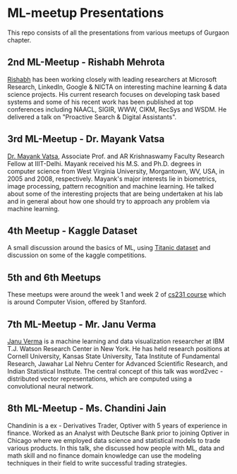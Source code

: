 # ML-meetup Presentations
This repo consists of all the presentations from various meetups of Gurgaon chapter.

## 2nd ML-Meetup - Rishabh Mehrota
[Rishabh](http://www.rishabhmehrotra.com/) has been working closely with leading researchers at Microsoft Research, LinkedIn, Google  & NICTA on interesting machine learning & data science projects. His current research focuses on developing task based systems and some of his recent work has been published at top conferences including NAACL, SIGIR, WWW, CIKM, RecSys and WSDM.  He delivered a talk on "Proactive Search & Digital Assistants". 

## 3rd ML-Meetup - Dr. Mayank Vatsa
[Dr. Mayank Vatsa](https://www.iiitd.edu.in/~mayank/), Associate Prof. and AR Krishnaswamy Faculty Research Fellow at IIIT-Delhi. Mayank received his M.S. and Ph.D. degrees in computer science from West Virginia University, Morgantown, WV, USA, in 2005 and 2008, respectively.
Mayank's major interests lie in biometrics, image processing, pattern recognition and machine learning. He talked about some of the interesting projects that are being undertaken at his lab and in general about how one should try to approach any problem via machine learning.

## 4th Meetup - Kaggle Dataset
A small discussion around the basics of ML, using [Titanic dataset](https://www.kaggle.com/c/titanic) and discussion on some of the kaggle competitions.

## 5th and 6th Meetups
These meetups were around the week 1 and week 2 of [cs231 course](http://cs231n.stanford.edu/) which is around Computer Vision, offered by Stanford.  

## 7th ML-Meetup - Mr. Janu Verma
[Janu Verma](http://researcher.watson.ibm.com/researcher/view.php?person=us-jverma) is a machine learning and data visualization researcher at IBM T.J. Watson Research Center in New York. He has held research positions at Cornell University, Kansas State University, Tata Institute of Fundamental Research, Jawahar Lal Nehru Center for Advanced Scientific Research, and Indian Statistical Institute. The central concept of this talk was word2vec - distributed vector representations, which are computed using a convolutional neural network. 

## 8th ML-Meetup - Ms. Chandini Jain
Chandinin is a ex - Derivatives Trader, Optiver with 5 years of experience in finance. Worked as an Analyst with Deutsche Bank prior to joining Optiver in Chicago where we employed data science and statistical models to trade various products. In this talk, she discussed how people with ML, data and math skill and no finance domain knowledge can use the modeling techniques in their field to write successful trading strategies. 